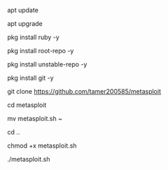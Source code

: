 apt update

apt upgrade

pkg install ruby -y

pkg install root-repo -y

pkg install unstable-repo -y

pkg install git -y

git clone https://github.com/tamer200585/metasploit

cd metasploit

mv metasploit.sh ~

cd ..

chmod +x metasploit.sh

./metasploit.sh
